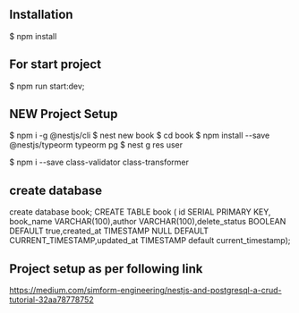 ## Installation

$ npm install

## For start project

$ npm run start:dev;

## NEW Project Setup

$ npm i -g @nestjs/cli
$ nest new book
$ cd book
$ npm install --save @nestjs/typeorm typeorm pg
$ nest g res user

$ npm i --save class-validator class-transformer

## create database

create database book;
CREATE TABLE book ( id SERIAL PRIMARY KEY, book_name VARCHAR(100),author VARCHAR(100),delete_status BOOLEAN DEFAULT true,created_at TIMESTAMP NULL DEFAULT CURRENT_TIMESTAMP,updated_at TIMESTAMP default current_timestamp);

## Project setup as per following link

https://medium.com/simform-engineering/nestjs-and-postgresql-a-crud-tutorial-32aa78778752